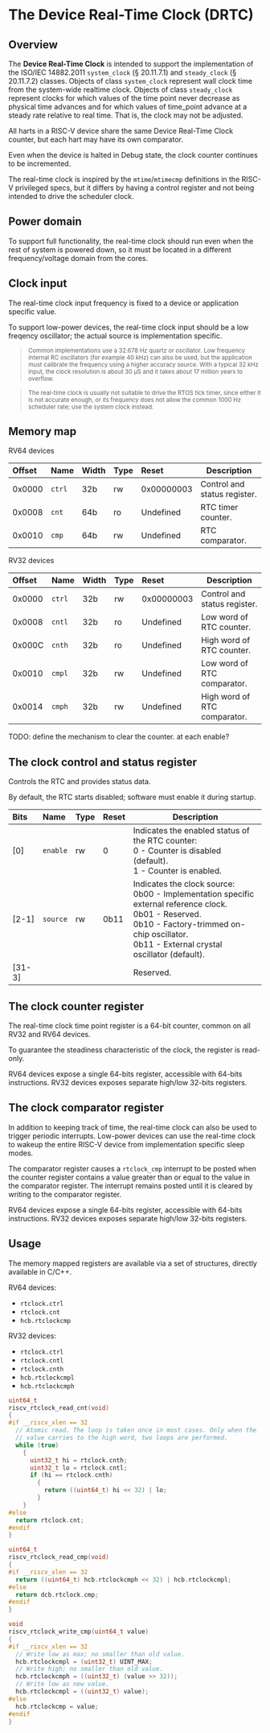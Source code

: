 # The Device Real-Time Clock (DRTC)

## Overview

The **Device Real-Time Clock** is intended to support the implementation of the ISO/IEC 14882.2011 
`system_clock` (§ 20.11.7.1) and `steady_clock` (§ 20.11.7.2) classes. Objects of class 
`system_clock` represent wall clock time from the system-wide realtime clock. Objects of 
class `steady_clock` represent clocks for which values of the time point never decrease as 
physical time advances and for which values of time_point advance at a steady rate 
relative to real time. That is, the clock may not be adjusted.

All harts in a RISC-V device share the same Device Real-Time Clock counter, but each hart may 
have its own comparator.

Even when the device is halted in Debug state, the clock counter continues to be incremented.

The real-time clock is inspired by the `mtime`/`mtimecmp` definitions in the RISC-V privileged specs, 
but it differs by having a control register and not being intended to drive the scheduler clock.

## Power domain

To support full functionality, the real-time clock should run even when the 
rest of system is powered down, so it must be located in a different frequency/voltage 
domain from the cores.

## Clock input

The real-time clock input frequency is fixed to a device or application specific value.

To support low-power devices, the real-time clock input should be a low freqency oscillator; the actual 
source is implementation specific. 

> <sup>Common implementations use a 32.678 Hz quartz or oscillator.
  Low frequency internal RC oscillators (for example 40 kHz) can also be used, but the application 
  must calibrate the frequency using a higher accuracy source. With a typical 32 kHz input, 
  the clock resolution 
  is about 30 µS and it takes about 17 million years to overflow. </sup>

> <sup>The real-time clock is usually not suitable to drive the RTOS tick timer, since either 
  it is not accurate enough, or its frequency does not allow the common 1000 Hz scheduler rate; 
  use the system clock instead.</sup>

## Memory map

RV64 devices

| Offset | Name | Width | Type | Reset | Description | 
|:-------|:-----|:------|:-----|:------|-------------|
| 0x0000 | `ctrl` | 32b | rw | 0x00000003 | Control and status register. |
| 0x0008 | `cnt` | 64b | ro | Undefined | RTC timer counter. |
| 0x0010 | `cmp` | 64b | rw | Undefined | RTC comparator. |

RV32 devices

| Offset | Name | Width | Type | Reset | Description | 
|:-------|:-----|:------|:-----|:------|-------------|
| 0x0000 | `ctrl` | 32b | rw | 0x00000003 | Control and status register. |
| 0x0008 | `cntl` | 32b | ro | Undefined | Low word of RTC counter. |
| 0x000C | `cnth` | 32b | ro | Undefined | High word of RTC counter. |
| 0x0010 | `cmpl` | 32b | rw | Undefined | Low word of RTC comparator. |
| 0x0014 | `cmph` | 32b | rw | Undefined | High word of RTC comparator. |

TODO: define the mechanism to clear the counter. at each enable?

## The clock control and status register

Controls the RTC and provides status data.

By default, the RTC starts disabled; software must enable it during startup.

| Bits | Name | Type | Reset | Description |
|:-----|:-----|:-----|:------|-------------|
| [0] | `enable` | rw | 0 | Indicates the enabled status of the RTC counter: <br> 0 - Counter is disabled (default). <br> 1 - Counter is enabled. |
| [2-1] | `source` | rw | 0b11 | Indicates the clock source: <br> 0b00 - Implementation specific external reference clock. <br> 0b01 - Reserved. <br> 0b10 - Factory-trimmed on-chip oscillator. <br> 0b11 - External crystal oscillator (default). |
| [31-3] |||| Reserved. |


## The clock counter register

The real-time clock time point register is a 64-bit counter, common on all RV32 and RV64 devices.

To guarantee the steadiness characteristic of the clock, the register is read-only. 

RV64 devices expose a single 64-bits register, accessible with 64-bits instructions. 
RV32 devices exposes separate high/low 32-bits registers.

## The clock comparator register

In addition to keeping track of time, the real-time clock can also be used to
trigger periodic interrupts. Low-power devices 
can use the real-time clock to wakeup the entire RISC-V device from implementation 
specific sleep modes.

The comparator register causes a `rtclock_cmp` interrupt to be posted when the 
counter register 
contains a value greater than or equal to the value in the comparator register.
The interrupt remains posted until it is cleared by writing to the comparator register.

RV64 devices expose a single 64-bits register, accessible with 64-bits instructions. 
RV32 devices exposes separate high/low 32-bits registers.

## Usage

The memory mapped registers are available via a set of structures, directly available in C/C++.

RV64 devices:

- `rtclock.ctrl`
- `rtclock.cnt` 
- `hcb.rtclockcmp` 

RV32 devices:

- `rtclock.ctrl`
- `rtclock.cntl`
- `rtclock.cnth`
- `hcb.rtclockcmpl`
- `hcb.rtclockcmph`

```c
uint64_t 
riscv_rtclock_read_cnt(void)
{
#if __riscv_xlen == 32
  // Atomic read. The loop is taken once in most cases. Only when the
  // value carries to the high word, two loops are performed.
  while (true)
    {
      uint32_t hi = rtclock.cnth;
      uint32_t lo = rtclock.cntl;
      if (hi == rtclock.cnth)
        {
          return ((uint64_t) hi << 32) | lo;
        }
    }
#else
  return rtclock.cnt;
#endif
}

uint64_t 
riscv_rtclock_read_cmp(void)
{
#if __riscv_xlen == 32
  return ((uint64_t) hcb.rtclockcmph << 32) | hcb.rtclockcmpl;
#else
  return dcb.rtclock.cmp;
#endif
}

void 
riscv_rtclock_write_cmp(uint64_t value)
{
#if __riscv_xlen == 32
  // Write low as max; no smaller than old value.
  hcb.rtclockcmpl = (uint32_t) UINT_MAX;
  // Write high; no smaller than old value.
  hcb.rtclockcmph = ((uint32_t) (value >> 32));
  // Write low as new value.
  hcb.rtclockcmpl = ((uint32_t) value);
#else
  hcb.rtclockcmp = value;
#endif
}
```
